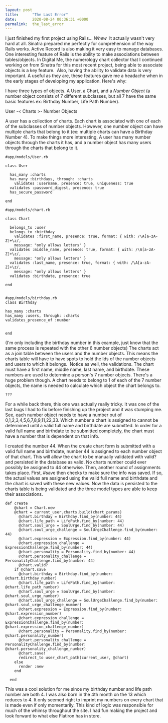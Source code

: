 ```yaml
---
layout: post
title:      "The Last Error"
date:       2020-08-24 00:36:31 +0000
permalink:  the_last_error
---
```


I just finished my first project using Rails... *Whew*  It actually wasn't very hard at all. Sinatra prepared me perfectly for comprehension of the way Rails works. Active Record is also making it very easy to manage databases. One interesting feature of Rails is the ability to make associations between tables/objects. In Digital Me, the numerology chart collector that I continued working on from Sinatra for this most recent project, being able to associate objects is a key feature.  Also, having the ability to validate data is very important. A useful as they are, these features gave me a headache when in the early stages of developing my application. Here's why:


I have three types of objects. A User, a Chart, and a *Number Object* (a number object consists of 7 different subclasses, but all 7 have the same basic features ex: Birthday Number, Life Path Number).


User -< Charts >- Number Objects


A user has a collection of charts. Each chart is associated with one of each of the subclasses of number objects. However, one number object can have multiple charts that belong to it (ex: multiple charts can have a Birthday Number 4). To make things more interesting, A user has many number objects through the charts it has, and a number object has many users through the charts that belong to it. 


```
#app/models/User.rb

class User

  has_many :charts
  has_many :birthdays, through: :charts
	validates :username, presence: true, uniqueness: true
  validates :password_digest, presence: true
  has_secure_password

end 
```

```
#app/models/chart.rb

class Chart

  belongs_to :user
  belongs_to :birthday
	validates :first_name, presence: true, format: { with: /\A[a-zA-Z]+\z/,
    message: "only allows letters" }
  validates :middle_name, presence: true, format: { with: /\A[a-zA-Z]+\z/,
    message: "only allows letters" }
  validates :last_name, presence: true, format: { with: /\A[a-zA-Z]+\z/,
    message: "only allows letters" }
  validates :birthdate, presence: true
	
end 
```

```

#app/models/birthday.rb
class Birthday

has_many :charts
has_many :users, through: :charts
validates_presence_of :number


end 
```



(I'm only including the birthday number in this example, just know that the same process is repeated with the other 6 number objects) The charts act as a join table between the users and the number objects. This means the charts table will have to have spots to hold the Ids of the number objects and users to which it belongs.  Notice as well, the validations. The chart must have a first name, middle name, last name, and birthdate. These numbers are used to determine a person's 7 number objects. There's a huge problem though. A chart needs to belong to 1 of each of the 7 number objects, the name is needed to calculate which object the chart belongs to. 


```
???
```


For a while back there, this one was actually really tricky. It was one of the last bugs I had to fix before finishing up the project and it was stumping me. See, each number object needs to have a number out of 0,1,2,3,4,5,6,7,8,9,11,22,33. Which number a chart is assigned to cannot be determined until a valid full name and birthdate are submitted. In order for a valid full name and birthdate to be submitted completely, the chart must have a number that is dependent on that info. 



I created the number 44. When the create chart form is submitted with a valid full name and birthdate, number 44 is assigned to each number object of that chart. This will allow the chart to be manually validated with valid? and persisted in the database as valid. No charts number could ever possibly be assigned to 44 otherwise. Then, another round of assignments takes place. First, #save then checks to make sure the info was saved. If so, the actual values are assigned using the valid full name and birthdate and the chart is saved with these new values. Now the data is persisted to the charts table is being validated and the three model types are able to keep their associations.


```
def create
    @chart = Chart.new
    @chart = current_user.charts.build(chart_params)
      @chart.birthday = Birthday.find_by(number: 44)
      @chart.life_path = LifePath.find_by(number: 44)
      @chart.soul_urge = SoulUrge.find_by(number: 44)
      @chart.soul_urge_challenge = SoulUrgeChallenge.find_by(number: 44)
      @chart.expression = Expression.find_by(number: 44)
      @chart.expression_challenge = ExpressionChallenge.find_by(number: 44)
      @chart.personality = Personality.find_by(number: 44)
      @chart.personality_challenge = PersonalityChallenge.find_by(number: 44)
      @chart.valid?
    if @chart.save
      @chart.birthday = Birthday.find_by(number: @chart.birthday_number)
      @chart.life_path = LifePath.find_by(number: @chart.life_path_number)
      @chart.soul_urge = SoulUrge.find_by(number: @chart.soul_urge_number)
      @chart.soul_urge_challenge = SoulUrgeChallenge.find_by(number: @chart.soul_urge_challenge_number)
      @chart.expression = Expression.find_by(number: @chart.expression_number)
      @chart.expression_challenge = ExpressionChallenge.find_by(number: @chart.expression_challenge_number)
      @chart.personality = Personality.find_by(number: @chart.personality_number)
      @chart.personality_challenge = PersonalityChallenge.find_by(number: @chart.personality_challenge_number)
      @chart.save!
      redirect_to user_chart_path(current_user, @chart)
    else
      render :new
    end

  end
```



This was a cool solution for me since my birthday number and life path number are both 4. I was also born in the 4th month on the 13 which reduces to 4. It only seemed right to imprint my numbers on every chart that is made even if only momentarily. This kind of logic was responsible for much of the whimsy throughout the site. I had fun making the project and look forward to what else Flatiron has in store.
